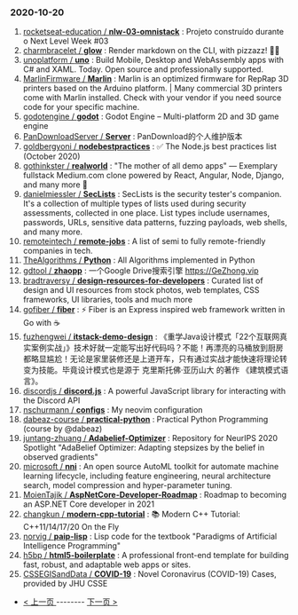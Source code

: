 ### 2020-10-20 
1. [
        rocketseat-education /
**nlw-03-omnistack**](https://github.com/rocketseat-education/nlw-03-omnistack) : Projeto construído durante o Next Level Week #03
1. [
        charmbracelet /
**glow**](https://github.com/charmbracelet/glow) : Render markdown on the CLI, with pizzazz! 💅🏻
1. [
        unoplatform /
**uno**](https://github.com/unoplatform/uno) : Build Mobile, Desktop and WebAssembly apps with C# and XAML. Today. Open source and professionally supported.
1. [
        MarlinFirmware /
**Marlin**](https://github.com/MarlinFirmware/Marlin) : Marlin is an optimized firmware for RepRap 3D printers based on the Arduino platform. | Many commercial 3D printers come with Marlin installed. Check with your vendor if you need source code for your specific machine.
1. [
        godotengine /
**godot**](https://github.com/godotengine/godot) : Godot Engine – Multi-platform 2D and 3D game engine
1. [
        PanDownloadServer /
**Server**](https://github.com/PanDownloadServer/Server) : PanDownload的个人维护版本
1. [
        goldbergyoni /
**nodebestpractices**](https://github.com/goldbergyoni/nodebestpractices) : ✅ The Node.js best practices list (October 2020)
1. [
        gothinkster /
**realworld**](https://github.com/gothinkster/realworld) : "The mother of all demo apps" — Exemplary fullstack Medium.com clone powered by React, Angular, Node, Django, and many more 🏅
1. [
        danielmiessler /
**SecLists**](https://github.com/danielmiessler/SecLists) : SecLists is the security tester's companion. It's a collection of multiple types of lists used during security assessments, collected in one place. List types include usernames, passwords, URLs, sensitive data patterns, fuzzing payloads, web shells, and many more.
1. [
        remoteintech /
**remote-jobs**](https://github.com/remoteintech/remote-jobs) : A list of semi to fully remote-friendly companies in tech.
1. [
        TheAlgorithms /
**Python**](https://github.com/TheAlgorithms/Python) : All Algorithms implemented in Python
1. [
        gdtool /
**zhaopp**](https://github.com/gdtool/zhaopp) : 一个Google Drive搜索引擎 https://GeZhong.vip
1. [
        bradtraversy /
**design-resources-for-developers**](https://github.com/bradtraversy/design-resources-for-developers) : Curated list of design and UI resources from stock photos, web templates, CSS frameworks, UI libraries, tools and much more
1. [
        gofiber /
**fiber**](https://github.com/gofiber/fiber) : ⚡️ Fiber is an Express inspired web framework written in Go with ☕️
1. [
        fuzhengwei /
**itstack-demo-design**](https://github.com/fuzhengwei/itstack-demo-design) : 《重学Java设计模式「22个互联网真实案例实战」》技术好就一定能写出好代码吗？不能！再漂亮的马桶放到厨房都略显尴尬！无论是家里装修还是上道开车，只有通过实战才能快速将理论转变为技能。毕竟设计模式也是源于 克里斯托佛·亚历山大 的著作 《建筑模式语言》。
1. [
        discordjs /
**discord.js**](https://github.com/discordjs/discord.js) : A powerful JavaScript library for interacting with the Discord API
1. [
        nschurmann /
**configs**](https://github.com/nschurmann/configs) : My neovim configuration
1. [
        dabeaz-course /
**practical-python**](https://github.com/dabeaz-course/practical-python) : Practical Python Programming (course by @dabeaz)
1. [
        juntang-zhuang /
**Adabelief-Optimizer**](https://github.com/juntang-zhuang/Adabelief-Optimizer) : Repository for NeurIPS 2020 Spotlight "AdaBelief Optimizer: Adapting stepsizes by the belief in observed gradients"
1. [
        microsoft /
**nni**](https://github.com/microsoft/nni) : An open source AutoML toolkit for automate machine learning lifecycle, including feature engineering, neural architecture search, model compression and hyper-parameter tuning.
1. [
        MoienTajik /
**AspNetCore-Developer-Roadmap**](https://github.com/MoienTajik/AspNetCore-Developer-Roadmap) : Roadmap to becoming an ASP.NET Core developer in 2021
1. [
        changkun /
**modern-cpp-tutorial**](https://github.com/changkun/modern-cpp-tutorial) : 📚 Modern C++ Tutorial: C++11/14/17/20 On the Fly
1. [
        norvig /
**paip-lisp**](https://github.com/norvig/paip-lisp) : Lisp code for the textbook "Paradigms of Artificial Intelligence Programming"
1. [
        h5bp /
**html5-boilerplate**](https://github.com/h5bp/html5-boilerplate) : A professional front-end template for building fast, robust, and adaptable web apps or sites.
1. [
        CSSEGISandData /
**COVID-19**](https://github.com/CSSEGISandData/COVID-19) : Novel Coronavirus (COVID-19) Cases, provided by JHU CSSE 

- [ < 上一页 ](https://github.com/able8/github-trending-daily-record/blob/master/2020-10-19.md) -------- [ 下一页 > ](https://github.com/able8/github-trending-daily-record/blob/master/2020-10-21.md)